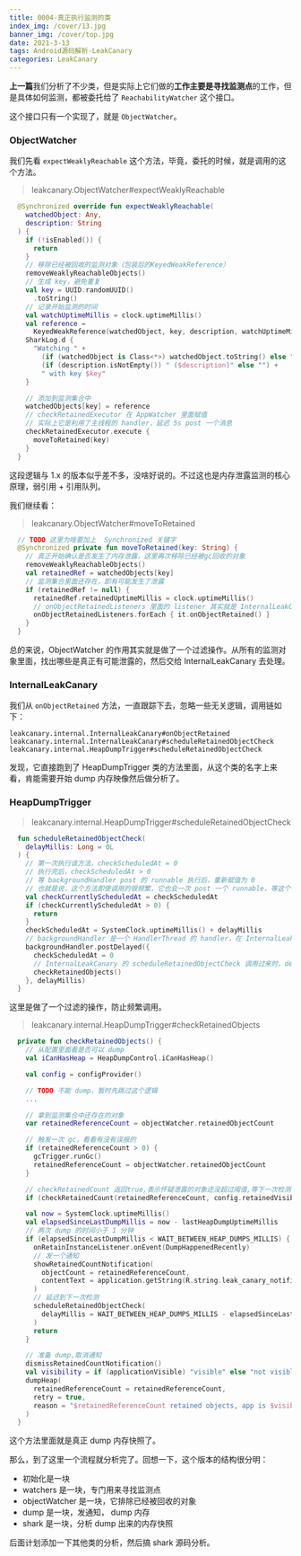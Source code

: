 ```yaml
---
title: 0004-真正执行监测的类
index_img: /cover/13.jpg
banner_img: /cover/top.jpg
date: 2021-3-13
tags: Android源码解析-LeakCanary
categories: LeakCanary
---
```


**上一篇**我们分析了不少类，但是实际上它们做的**工作主要是寻找监测点**的工作，但是具体如何监测，都被委托给了 `ReachabilityWatcher` 这个接口。

这个接口只有一个实现了，就是 `ObjectWatcher`。



### ObjectWatcher

我们先看 `expectWeaklyReachable` 这个方法，毕竟，委托的时候，就是调用的这个方法。

> leakcanary.ObjectWatcher#expectWeaklyReachable

```kotlin
  @Synchronized override fun expectWeaklyReachable(
    watchedObject: Any,
    description: String
  ) {
    if (!isEnabled()) {
      return
    }
    // 移除已经被回收的监测对象（包装后的KeyedWeakReference）
    removeWeaklyReachableObjects()
    // 生成 key，避免重复
    val key = UUID.randomUUID()
      .toString()
    // 记录开始监测的时间
    val watchUptimeMillis = clock.uptimeMillis()
    val reference =
      KeyedWeakReference(watchedObject, key, description, watchUptimeMillis, queue)
    SharkLog.d {
      "Watching " +
        (if (watchedObject is Class<*>) watchedObject.toString() else "instance of ${watchedObject.javaClass.name}") +
        (if (description.isNotEmpty()) " ($description)" else "") +
        " with key $key"
    }

    // 添加到监测集合中
    watchedObjects[key] = reference
    // checkRetainedExecutor 在 AppWatcher 里面赋值
    // 实际上它是利用了主线程的 handler，延迟 5s post 一个消息
    checkRetainedExecutor.execute {
      moveToRetained(key)
    }
  }
```

这段逻辑与 1.x 的版本似乎差不多，没啥好说的。不过这也是内存泄露监测的核心原理，弱引用 + 引用队列。

我们继续看：

> leakcanary.ObjectWatcher#moveToRetained

```kotlin
  // TODO 这里为啥要加上  Synchronized 关键字
  @Synchronized private fun moveToRetained(key: String) {
    // 真正开始确认是否发生了内存泄露，这里再次移除已经被gc回收的对象
    removeWeaklyReachableObjects()
    val retainedRef = watchedObjects[key]
    // 监测集合里面还存在，即有可能发生了泄露
    if (retainedRef != null) {
      retainedRef.retainedUptimeMillis = clock.uptimeMillis()
      // onObjectRetainedListeners 里面的 listener 其实就是 InternalLeakCanary
      onObjectRetainedListeners.forEach { it.onObjectRetained() }
    }
  }
```

 总的来说，ObjectWatcher 的作用其实就是做了一个过滤操作。从所有的监测对象里面，找出哪些是真正有可能泄露的，然后交给 InternalLeakCanary 去处理。



### InternalLeakCanary 

我们从 `onObjectRetained` 方法，一直跟踪下去，忽略一些无关逻辑，调用链如下：

```
leakcanary.internal.InternalLeakCanary#onObjectRetained
leakcanary.internal.InternalLeakCanary#scheduleRetainedObjectCheck
leakcanary.internal.HeapDumpTrigger#scheduleRetainedObjectCheck
```

发现，它直接跑到了 HeapDumpTrigger 类的方法里面，从这个类的名字上来看，肯能需要开始 dump 内存映像然后做分析了。



### HeapDumpTrigger 

> leakcanary.internal.HeapDumpTrigger#scheduleRetainedObjectCheck

```kotlin
  fun scheduleRetainedObjectCheck(
    delayMillis: Long = 0L
  ) {
    // 第一次执行该方法，checkScheduledAt = 0
    // 执行完后，checkScheduledAt > 0
    // 等 backgroundHandler post 的 runnable 执行后，重新赋值为 0
    // 也就是说，这个方法即使调用的很频繁，它也会一次 post 一个 runnable，等这个 runnable 执行完后在 post 下一个
    val checkCurrentlyScheduledAt = checkScheduledAt
    if (checkCurrentlyScheduledAt > 0) {
      return
    }
    checkScheduledAt = SystemClock.uptimeMillis() + delayMillis
    // backgroundHandler 是一个 HandlerThread 的 handler，在 InternalLeakCanary 的 invoke 方法中赋值
    backgroundHandler.postDelayed({
      checkScheduledAt = 0
      // InternalLeakCanary 的 scheduleRetainedObjectCheck 调用过来时，delayMillis 是默认值 0
      checkRetainedObjects()
    }, delayMillis)
  }
```

这里是做了一个过滤的操作，防止频繁调用。

> leakcanary.internal.HeapDumpTrigger#checkRetainedObjects

```kotlin
  private fun checkRetainedObjects() {
    // 从配置里面看是否可以 dump
    val iCanHasHeap = HeapDumpControl.iCanHasHeap()

    val config = configProvider()

    // TODO 不能 dump，暂时先跳过这个逻辑
    ...

    // 拿到监测集合中还存在的对象
    var retainedReferenceCount = objectWatcher.retainedObjectCount

    // 触发一次 gc，看看有没有误报的
    if (retainedReferenceCount > 0) {
      gcTrigger.runGc()
      retainedReferenceCount = objectWatcher.retainedObjectCount
    }

    // checkRetainedCount 返回true,表示怀疑泄露的对象还没超过阈值,等下一次检测
    if (checkRetainedCount(retainedReferenceCount, config.retainedVisibleThreshold)) return

    val now = SystemClock.uptimeMillis()
    val elapsedSinceLastDumpMillis = now - lastHeapDumpUptimeMillis
    // 两次 dump 的时间小于 1 分钟
    if (elapsedSinceLastDumpMillis < WAIT_BETWEEN_HEAP_DUMPS_MILLIS) {
      onRetainInstanceListener.onEvent(DumpHappenedRecently)
      // 发一个通知
      showRetainedCountNotification(
        objectCount = retainedReferenceCount,
        contentText = application.getString(R.string.leak_canary_notification_retained_dump_wait)
      )
      // 延迟到下一次检测
      scheduleRetainedObjectCheck(
        delayMillis = WAIT_BETWEEN_HEAP_DUMPS_MILLIS - elapsedSinceLastDumpMillis
      )
      return
    }

    // 准备 dump,取消通知
    dismissRetainedCountNotification()
    val visibility = if (applicationVisible) "visible" else "not visible"
    dumpHeap(
      retainedReferenceCount = retainedReferenceCount,
      retry = true,
      reason = "$retainedReferenceCount retained objects, app is $visibility"
    )
  }
```

这个方法里面就是真正 dump 内存快照了。

那么，到了这里一个流程就分析完了。回想一下，这个版本的结构很分明：

- 初始化是一块
- watchers 是一块，专门用来寻找监测点
- objectWatcher 是一块，它排除已经被回收的对象
- dump 是一块，发通知， dump 内存
- shark 是一块，分析 dump 出来的内存快照

后面计划添加一下其他类的分析，然后搞 shark 源码分析。